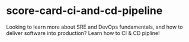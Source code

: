 # score-card-ci-and-cd-pipeline
Looking to learn more about SRE and DevOps fundamentals, and how to deliver software into production? Learn how to CI &amp; CD pipline!
